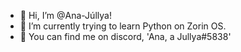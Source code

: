 - 👋 Hi, I’m @Ana-Júllya!
- 🌱 I’m currently trying to learn Python on Zorin OS.
- 💞️ You can find me on discord, 'Ana, a Jullya#5838'

<!---
Ana-Jullya/Ana-Jullya is a ✨ special ✨ repository because its `README.md` (this file) appears on your GitHub profile.
You can click the Preview link to take a look at your changes.
--->

